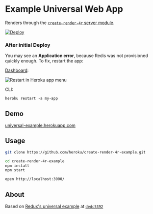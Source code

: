 Example Universal Web App
=========================
Renders through the [`create-render-4r` server module](https://github.com/heroku/create-render-4r).

[![Deploy](https://www.herokucdn.com/deploy/button.svg)](https://heroku.com/deploy?template=https://github.com/heroku/create-render-4r-example)

### After initial Deploy
You may see an **Application error**, because Redis was not provisioned quickly enough. To fix, restart the app:

[Dashboard](https://dashboard.heroku.com):

![Restart in Heroku app menu](http://universal-web-apps.s3.amazonaws.com/restart-app.png)

CLI:
```
heroku restart -a my-app
```

Demo
----
[universal-example.herokuapp.com](https://universal-example.herokuapp.com)

Usage
-----

```bash
git clone https://github.com/heroku/create-render-4r-example.git

cd create-render-4r-example
npm install
npm start

open http://localhost:3000/
```


About
-----
Based on [Redux's universal example](https://github.com/rackt/redux/tree/master/examples/universal) at [`dedc5392`](https://github.com/rackt/redux/tree/dedc53925ef289582be04128681306deb72066d6)
